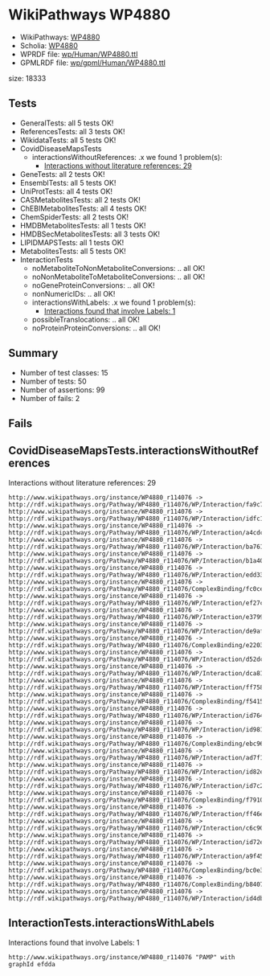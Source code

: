 # WikiPathways WP4880

* WikiPathways: [WP4880](https://identifiers.org/wikipathways:WP4880)
* Scholia: [WP4880](https://scholia.toolforge.org/wikipathways/WP4880)
* WPRDF file: [wp/Human/WP4880.ttl](../wp/Human/WP4880.ttl)
* GPMLRDF file: [wp/gpml/Human/WP4880.ttl](../wp/gpml/Human/WP4880.ttl)

size: 18333
## Tests
* GeneralTests: all 5 tests OK!
* ReferencesTests: all 3 tests OK!
* WikidataTests: all 5 tests OK!
* CovidDiseaseMapsTests
    * interactionsWithoutReferences: .x we found 1 problem(s):
        * [Interactions without literature references: 29](#9701cd09)
* GeneTests: all 2 tests OK!
* EnsemblTests: all 5 tests OK!
* UniProtTests: all 4 tests OK!
* CASMetabolitesTests: all 2 tests OK!
* ChEBIMetabolitesTests: all 4 tests OK!
* ChemSpiderTests: all 2 tests OK!
* HMDBMetabolitesTests: all 1 tests OK!
* HMDBSecMetabolitesTests: all 3 tests OK!
* LIPIDMAPSTests: all 1 tests OK!
* MetabolitesTests: all 5 tests OK!
* InteractionTests
    * noMetaboliteToNonMetaboliteConversions: .. all OK!
    * noNonMetaboliteToMetaboliteConversions: .. all OK!
    * noGeneProteinConversions: .. all OK!
    * nonNumericIDs: .. all OK!
    * interactionsWithLabels: .x we found 1 problem(s):
        * [Interactions found that involve Labels: 1](#630d2678)
    * possibleTranslocations: .. all OK!
    * noProteinProteinConversions: .. all OK!


## Summary

* Number of test classes: 15
* Number of tests: 50
* Number of assertions: 99
* Number of fails: 2

## Fails

<a name="9701cd09" />

## CovidDiseaseMapsTests.interactionsWithoutReferences

Interactions without literature references: 29
```
http://www.wikipathways.org/instance/WP4880_r114076 -> http://rdf.wikipathways.org/Pathway/WP4880_r114076/WP/Interaction/fa9c7
http://www.wikipathways.org/instance/WP4880_r114076 -> http://rdf.wikipathways.org/Pathway/WP4880_r114076/WP/Interaction/idfc1498e4
http://www.wikipathways.org/instance/WP4880_r114076 -> http://rdf.wikipathways.org/Pathway/WP4880_r114076/WP/Interaction/a4cdc
http://www.wikipathways.org/instance/WP4880_r114076 -> http://rdf.wikipathways.org/Pathway/WP4880_r114076/WP/Interaction/ba761
http://www.wikipathways.org/instance/WP4880_r114076 -> http://rdf.wikipathways.org/Pathway/WP4880_r114076/WP/Interaction/b1a40
http://www.wikipathways.org/instance/WP4880_r114076 -> http://rdf.wikipathways.org/Pathway/WP4880_r114076/WP/Interaction/edd33
http://www.wikipathways.org/instance/WP4880_r114076 -> http://rdf.wikipathways.org/Pathway/WP4880_r114076/ComplexBinding/fc0ce
http://www.wikipathways.org/instance/WP4880_r114076 -> http://rdf.wikipathways.org/Pathway/WP4880_r114076/WP/Interaction/ef27c
http://www.wikipathways.org/instance/WP4880_r114076 -> http://rdf.wikipathways.org/Pathway/WP4880_r114076/WP/Interaction/e3799
http://www.wikipathways.org/instance/WP4880_r114076 -> http://rdf.wikipathways.org/Pathway/WP4880_r114076/WP/Interaction/de9af
http://www.wikipathways.org/instance/WP4880_r114076 -> http://rdf.wikipathways.org/Pathway/WP4880_r114076/ComplexBinding/e2203
http://www.wikipathways.org/instance/WP4880_r114076 -> http://rdf.wikipathways.org/Pathway/WP4880_r114076/WP/Interaction/d52dc
http://www.wikipathways.org/instance/WP4880_r114076 -> http://rdf.wikipathways.org/Pathway/WP4880_r114076/WP/Interaction/dca81
http://www.wikipathways.org/instance/WP4880_r114076 -> http://rdf.wikipathways.org/Pathway/WP4880_r114076/WP/Interaction/ff758
http://www.wikipathways.org/instance/WP4880_r114076 -> http://rdf.wikipathways.org/Pathway/WP4880_r114076/ComplexBinding/f5415
http://www.wikipathways.org/instance/WP4880_r114076 -> http://rdf.wikipathways.org/Pathway/WP4880_r114076/WP/Interaction/id764393e3
http://www.wikipathways.org/instance/WP4880_r114076 -> http://rdf.wikipathways.org/Pathway/WP4880_r114076/WP/Interaction/id981e6cb4
http://www.wikipathways.org/instance/WP4880_r114076 -> http://rdf.wikipathways.org/Pathway/WP4880_r114076/ComplexBinding/ebc96
http://www.wikipathways.org/instance/WP4880_r114076 -> http://rdf.wikipathways.org/Pathway/WP4880_r114076/WP/Interaction/ad7f1
http://www.wikipathways.org/instance/WP4880_r114076 -> http://rdf.wikipathways.org/Pathway/WP4880_r114076/WP/Interaction/id82ecd04c
http://www.wikipathways.org/instance/WP4880_r114076 -> http://rdf.wikipathways.org/Pathway/WP4880_r114076/WP/Interaction/id7c297d34
http://www.wikipathways.org/instance/WP4880_r114076 -> http://rdf.wikipathways.org/Pathway/WP4880_r114076/ComplexBinding/f7910
http://www.wikipathways.org/instance/WP4880_r114076 -> http://rdf.wikipathways.org/Pathway/WP4880_r114076/WP/Interaction/ff46e
http://www.wikipathways.org/instance/WP4880_r114076 -> http://rdf.wikipathways.org/Pathway/WP4880_r114076/WP/Interaction/c6c90
http://www.wikipathways.org/instance/WP4880_r114076 -> http://rdf.wikipathways.org/Pathway/WP4880_r114076/WP/Interaction/id72e167d2
http://www.wikipathways.org/instance/WP4880_r114076 -> http://rdf.wikipathways.org/Pathway/WP4880_r114076/WP/Interaction/a9f45
http://www.wikipathways.org/instance/WP4880_r114076 -> http://rdf.wikipathways.org/Pathway/WP4880_r114076/ComplexBinding/bc0e3
http://www.wikipathways.org/instance/WP4880_r114076 -> http://rdf.wikipathways.org/Pathway/WP4880_r114076/ComplexBinding/b8407
http://www.wikipathways.org/instance/WP4880_r114076 -> http://rdf.wikipathways.org/Pathway/WP4880_r114076/WP/Interaction/id4db933d9

```
<a name="630d2678" />

## InteractionTests.interactionsWithLabels

Interactions found that involve Labels: 1
```
http://www.wikipathways.org/instance/WP4880_r114076 "PAMP" with graphId efdda

```
